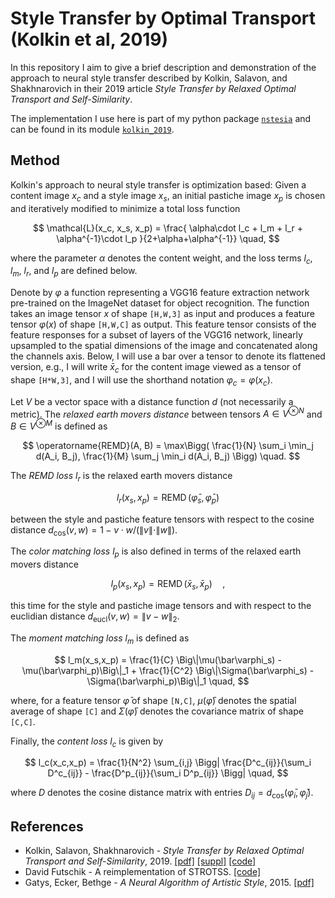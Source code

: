 Style Transfer by Optimal Transport (Kolkin et al, 2019)
========================================================
In this repository I aim to give a brief description and demonstration of the
approach to neural style transfer described by Kolkin, Salavon, and
Shakhnarovich in their 2019 article _Style Transfer by Relaxed Optimal
Transport and Self-Similarity_.

The implementation I use here is part of my python package
[`nstesia`](https://github.com/mdehling/nstesia/) and can be found in its
module [`kolkin_2019`](
https://github.com/mdehling/nstesia/blob/main/src/nstesia/kolkin_2019.py).

Method
------
Kolkin's approach to neural style transfer is optimization based:  Given a
content image $x_c$ and a style image $x_s$, an initial pastiche image $x_p$
is chosen and iteratively modified to minimize a total loss function

$$
\mathcal{L}(x_c, x_s, x_p) = \frac{
  \alpha\cdot l_c + l_m + l_r + \alpha^{-1}\cdot l_p
}{2+\alpha+\alpha^{-1}} \quad,
$$

where the parameter $\alpha$ denotes the content weight, and the loss terms
$l_c$, $l_m$, $l_r$, and $l_p$ are defined below.

Denote by $\varphi$ a function representing a VGG16 feature extraction network
pre-trained on the ImageNet dataset for object recognition.  The function
takes an image tensor $x$ of shape `[H,W,3]` as input and produces a feature
tensor $\varphi(x)$ of shape `[H,W,C]` as output.  This feature tensor
consists of the feature responses for a subset of layers of the VGG16 network,
linearly upsampled to the spatial dimensions of the image and concatenated
along the channels axis.  Below, I will use a bar over a tensor to denote its
flattened version, e.g., I will write $\bar{x}_c$ for the content image viewed
as a tensor of shape `[H*W,3]`, and I will use the shorthand notation
$\varphi_c = \varphi(x_c)$.

Let $V$ be a vector space with a distance function $d$ (not necessarily a
metric).  The _relaxed earth movers distance_ between tensors
$A \in V^{\otimes N}$ and $B \in V^{\otimes M}$ is defined as

$$
\operatorname{REMD}(A, B) = \max\Bigg(
  \frac{1}{N} \sum_i \min_j d(A_i, B_j),
  \frac{1}{M} \sum_j \min_i d(A_i, B_j)
\Bigg) \quad.
$$

The _REMD loss_ $l_r$ is the relaxed earth movers distance

$$ l_r(x_s,x_p) = \operatorname{REMD}(\bar\varphi_s, \bar\varphi_p) $$

between the style and pastiche feature tensors with respect to the cosine
distance $d_\text{cos}(v, w) = 1 - v \cdot w / (\|v\|\cdot\|w\|)$.

The _color matching loss_ $l_p$ is also defined in terms of the relaxed earth
movers distance

$$ l_p(x_s,x_p) = \operatorname{REMD}(\bar x_s, \bar x_p) \quad, $$

this time for the style and pastiche image tensors and with respect to the
euclidian distance $d_\text{eucl}(v, w) = \|v - w\|_2$.

The _moment matching loss_ $l_m$ is defined as

$$
l_m(x_s,x_p) =
  \frac{1}{C} \Big\|\mu(\bar\varphi_s) - \mu(\bar\varphi_p)\Big\|_1 +
  \frac{1}{C^2} \Big\|\Sigma(\bar\varphi_s) - \Sigma(\bar\varphi_p)\Big\|_1
  \quad,
$$

where, for a feature tensor $\bar\varphi$ of shape `[N,C]`, $\mu(\bar\varphi)$
denotes the spatial average of shape `[C]` and $\Sigma(\bar\varphi)$ denotes
the covariance matrix of shape `[C,C]`.

Finally, the _content loss_ $l_c$ is given by

$$
l_c(x_c,x_p) = \frac{1}{N^2} \sum_{i,j} \Bigg|
  \frac{D^c_{ij}}{\sum_i D^c_{ij}} -
  \frac{D^p_{ij}}{\sum_i D^p_{ij}}
\Bigg| \quad,
$$

where $D$ denotes the cosine distance matrix with entries
$D_{ij} = d_\text{cos}(\bar\varphi_i, \bar\varphi_j)$.

References
----------
* Kolkin, Salavon, Shakhnarovich - _Style Transfer by Relaxed Optimal
  Transport and Self-Similarity_, 2019.
  [[pdf]](https://openaccess.thecvf.com/content_CVPR_2019/papers/Kolkin_Style_Transfer_by_Relaxed_Optimal_Transport_and_Self-Similarity_CVPR_2019_paper.pdf)
  [[suppl]](https://openaccess.thecvf.com/content_CVPR_2019/supplemental/Kolkin_Style_Transfer_by_CVPR_2019_supplemental.pdf)
  [[code]](https://github.com/nkolkin13/STROTSS)
* David Futschik - A reimplementation of STROTSS.
  [[code]](https://github.com/futscdav/strotss)
* Gatys, Ecker, Bethge - _A Neural Algorithm of Artistic Style_, 2015.
  [[pdf]](https://openaccess.thecvf.com/content_cvpr_2016/papers/Gatys_Image_Style_Transfer_CVPR_2016_paper.pdf)

